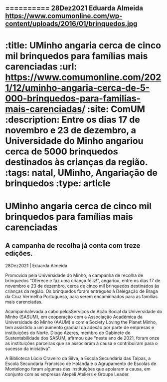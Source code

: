 
==========
28Dez2021
Eduarda Almeida
https://www.comumonline.com/wp-content/uploads/2016/01/brinquedos.jpg
---
:title: UMinho angaria cerca de cinco mil brinquedos para famílias mais carenciadas
:url: https://www.comumonline.com/2021/12/uminho-angaria-cerca-de-5-000-brinquedos-para-familias-mais-carenciadas/
:site: ComUM
:description: Entre os dias 17 de novembro e 23 de dezembro, a Universidade do Minho angariou cerca de 5000 brinquedos destinados às crianças da região.
:tags: natal, UMinho, Angariação de brinquedos
:type: article
==========


# **UMinho angaria cerca de cinco mil brinquedos para famílias mais carenciadas**

## A campanha de recolha já conta com treze edições.

28Dez2021 | Eduarda Almeida

Promovida pela Universidade do Minho, a campanha de recolha de brinquedos “Oferece e faz uma criança feliz!”, angariou, entre os dias 17 de novembro e 23 de dezembro, cerca de cinco mil brinquedos destinados às crianças da região. Os brinquedos foram entregues à Delegação de Braga da Cruz Vermelha Portuguesa, para serem encaminhados para as famílias mais carenciadas.

Acampanhalevada a cabo pelosServiços de Ação Social da Universidade do Minho (SASUM), em cooperação com a Associação Académica da Universidade do Minho (AAUM) e com a Society Loving the Planet Minho, tem assistido a um aumento gradual da adesão por parte de empresas e instituições do Norte. Diogo Azeres, membro do Gabinete de Sustentabilidade dos SASUM, afirmou que “neste ano de 2021, foram onze as instituições parceiras que se associaram à causa e contribuíram para o sucesso da iniciativa”.

A Biblioteca Lúcio Craveiro da Silva, a Escola Secundária das Taipas, a Escola Secundária Francisco de Holanda e o Agrupamento de Escolas de Montelongo foram algumas das instituições que apoiaram a causa, em conjunto com as empresas Atepeli Ateliers e Groupe Leader.


